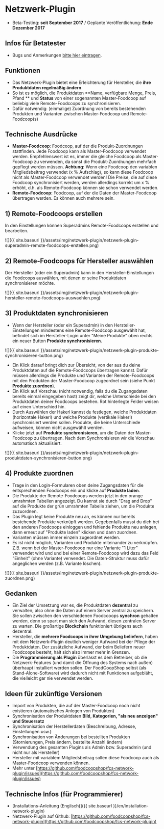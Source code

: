 # Netzwerk-Plugin
* Beta-Testing: **seit September 2017** /  Geplante Veröffentlichung: **Ende Dezember 2017**

## Infos für Betatester
* Bugs und Anmerkungen [bitte hier eintragen](https://github.com/foodcoopshop/fcs-network-plugin/issues).

## Funktionen
* Das Netzwerk-Plugin bietet eine Erleichterung für Hersteller, die **ihre Produktdaten regelmäßig ändern**.
* So ist es möglich, die Produktdaten **Name, verfügbare Menge, Preis, Pfand ** und **Status** von einer sogenannten Master-Foodcoop auf beliebig viele Remote-Foodcoops zu synchronisieren.
* Dafür notwendig: (einmalige) Zuordnung von bereits bestehenden Produkten und Varianten zwischen Master-Foodcoop und Remote-Foodcoop(s)

## Technische Ausdrücke
* **Master-Foodcoop**: Foodcoop, auf der die Produkt-Zuordnungen stattfinden. Jede Foodcoop kann als Master-Foodcoop verwendet werden. Empfehlenswert ist es, immer die gleiche Foodcoop als Master-Foodcoop zu verwenden, da sonst die Produkt-Zuordnungen mehrfach gepflegt werden müssen. **Achtung:** Wenn eine Foodcoop den variablen Mitgliedsbeitrag verwendet (x % Aufschlag), so kann diese Foodcoop nicht als Master-Foodcoop verwendet werden! Die Preise, die auf diese Foodcoop synchronisiert werden, werden allerdings korrekt um x % erhöht, d.h. als Remote-Foodcoop können sie schon verwendet werden.
* **Remote-Foodcoop**: Foodcoop, auf der die Daten der Master-Foodcoop übertragen werden. Es können auch mehrere sein.

## 1) Remote-Foodcoops erstellen
In den Einstellungen können Superadmins Remote-Foodcoops erstellen und bearbeiten.

![]({{ site.baseurl }}/assets/img/netzwerk-plugin/netzwerk-plugin-superadmin-remote-foodcoops-erstellen.png)

## 2) Remote-Foodcoops für Hersteller auswählen
Der Hersteller (oder ein Superadmin) kann in den Hersteller-Einstellungen die Foodcoops auswählen, mit denen er seine Produktdaten synchronisieren möchte.

![]({{ site.baseurl }}/assets/img/netzwerk-plugin/netzwerk-plugin-hersteller-remote-foodcoops-auswaehlen.png)

## 3) Produktdaten synchronisieren
* Wenn der Hersteller (oder ein Superadmin) in den Hersteller-Einstellungen mindestens eine Remote-Foodcoop ausgewählt hat, befindet sich im Hersteller-Login unter "Meine Produkte" oben rechts ein neuer Button **Produkte synchronisieren**.

![]({{ site.baseurl }}/assets/img/netzwerk-plugin/netzwerk-plugin-produkte-synchronisieren-button.png)

* Ein Klick darauf bringt dich zur Übersicht, von der aus du deine Produktdaten auf die Remote-Foodcoops übertragen kannst. Dafür müssen allerdings die Produkte und Varianten der Remote-Foodcoops mit den Produkten der Master-Foodcoop zugeordnet sein (siehe Punkt **Produkte zuordnen**).
* Ein Klick auf Vorschau (nicht notwendig, falls du die Zugangsdaten bereits einmal eingegeben hast) zeigt dir, welche Unterschiede bei den Produktdaten deiner Foodcoops bestehen. Rot hinterlegte Felder weisen auf einen Unterschied hin.
* Durch Auswählen der Hakerl kannst du festlegen, welche Produktdaten (horizontale Hakerl) und welche Produkte (vertikale Hakerl) synchronisiert werden sollen. Produkte, die keine Unterschiede aufweisen, können nicht ausgewählt werden.
* Klicke jetzt auf **Produkte synchronisieren**, um die Daten der Master-Foodcoop zu übertragen. Nach dem Synchronisieren wir die Vorschau automatisch aktualisiert.

![]({{ site.baseurl }}/assets/img/netzwerk-plugin/netzwerk-plugin-produktdaten-synchronisieren-button.png)

## 4) Produkte zuordnen
* Trage in den Login-Formularen oben deine Zugangsdaten für die entsprechenden Foodcoops ein und klicke auf **Produkte laden**.
* Die Produkte der Remote-Foodcoops werden jetzt in den orange umrahmten Tabellen angezeigt. Du kannst sie durch "Drag and Drop" auf die Produkte der grün umrahmten Tabelle ziehen, um die Produkte zuzuordnen.
* Das Plugin legt keine Produkte neu an, es können nur bereits bestehende Produkte verknüpft werden. Gegebenfalls musst du dich bei den anderen Foodcoops einloggen und fehlende Produkte neu anlegen, dann erneut auf "Produkte laden" klicken und dann zuordnen.
* Varianten müssen immer einzeln zugeordnet werden.
* Es ist nicht möglich, Varianten und Produkte miteinander zu verknüpfen. Z.B. wenn bei der Master-Foodcoop nur eine Variante "1 Liter" verwendet wird und und bei einer Remote-Foodcoop wird dazu das Feld "Einheit" (ohne Variante) verwendet. Die Daten-Struktur muss dafür angeglichen werden (z.B. Variante löschen).

![]({{ site.baseurl }}/assets/img/netzwerk-plugin/netzwerk-plugin-produkte-zuordnen.png)

## Gedanken
* Ein Ziel der Umsetzung war es, die Produktdaten **dezentral** zu verwalten, also ohne die Daten auf einem Server zentral zu speichern. Sie sollen zwischen den verschiedenen Foodcooops **synchron** gehalten werden, denn so spart man sich den Aufwand, diesen zentralen Server zu warten. Die großartige **Blockchain** funktioniert übrigens auch dezentral.
* Hersteller, die **mehrere Foodcoops in ihrer Umgebung beliefern**, haben mit dem Netzwerk-Plugin deutlich weniger Aufwand bei der Pflege der Produktdaten. Der zusätzliche Aufwand, der beim Beliefern neuer Foodcoops besteht, hält sich also immer mehr in Grenzen.
* Die **Programmierung als Plugin** überlässt es dem Betreiber, ob die Netzwerk-Features (und damit die Öffnung des Systems nach außen) überhaupt installiert werden sollen. Der FoodCoopShop selbst (als Stand-Alone-Software) wird dadurch nicht mit Funktionen aufgebläht, die vielleicht gar nie verwendet werden.

## Ideen für zukünftige Versionen
* Import von Produkten, die auf der Master-Foodcoop noch nicht existieren (automatisches Anlegen von Produkten)
* Synchronisation der Produktdaten **Bild, Kategorien, "als neu anzeigen" und Steuersatz**
* Synchronisation der Herstellerdaten (Beschreibung, Adresse, Einstellungen usw.)
* Synchronisation von Änderungen bei bestellten Produkten (Stornierungen, Preis ändern, bestellte Anzahl ändern)
* Verwendung des gesamten Plugins als Admin bzw. Superadmin (und nicht nur als Hersteller)
* Hersteller mit variablem Mitgliedsbeitrag sollen diese Foodcoop auch als Master-Foodcoop verwenden können.
* Mehr unter [https://github.com/foodcoopshop/fcs-network-plugin/issues](https://github.com/foodcoopshop/fcs-network-plugin/issues)

## Technische Infos (für Programmierer)
* [Installations-Anleitung (Englisch)]({{ site.baseurl }}/en/installation-network-plugin)
* Netzwerk-Plugin auf Github: [https://github.com/foodcoopshop/fcs-network-plugin](https://github.com/foodcoopshop/fcs-network-plugin)
